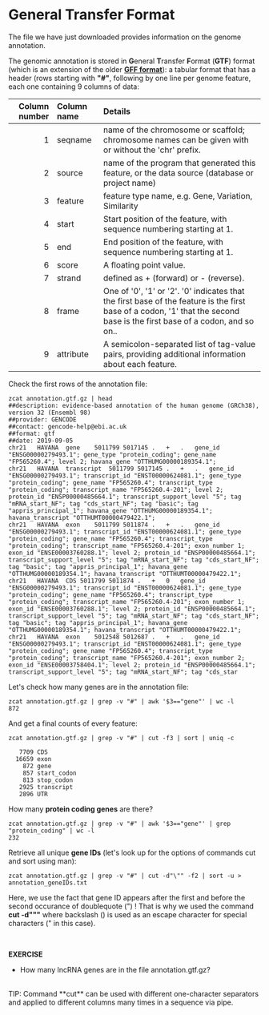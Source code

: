 # General Transfer Format

The file we have just downloaded provides information on the genome annotation.

The genomic annotation is stored in **G**eneral **T**ransfer **F**ormat (**GTF**) format (which is an extension of the older **[GFF format](https://genome.ucsc.edu/FAQ/FAQformat.html#format3)**): a tabular format that has a header (rows starting with **"#"**, following by one line per genome feature, each one containing 9 columns of data:<br>

| Column number | Column name | Details                                                                                                                                                                   |
| ------------: | :---------- | :------------------------------------------------------------------------------------------------------------------------------------------------------------------------ |
|             1 | seqname     | name of the chromosome or scaffold; chromosome names can be given with or without the 'chr' prefix.                                                                       |
|             2 | source      | name of the program that generated this feature, or the data source (database or project name)                                                                            |
|             3 | feature     | feature type name, e.g. Gene, Variation, Similarity                                                                                                                       |
|             4 | start       | Start position of the feature, with sequence numbering starting at 1.                                                                                                     |
|             5 | end         | End position of the feature, with sequence numbering starting at 1.                                                                                                       |
|             6 | score       | A floating point value.                                                                                                                                                   |
|             7 | strand      | defined as + (forward) or - (reverse).                                                                                                                                    |
|             8 | frame       | One of '0', '1' or '2'. '0' indicates that the first base of the feature is the first base of a codon, '1' that the second base is the first base of a codon, and so on.. |
|             9 | attribute   | A semicolon-separated list of tag-value pairs, providing additional information about each feature.                                                                       |

Check the first rows of the annotation file:

```{bash}
zcat annotation.gtf.gz | head
##description: evidence-based annotation of the human genome (GRCh38), version 32 (Ensembl 98)
##provider: GENCODE
##contact: gencode-help@ebi.ac.uk
##format: gtf
##date: 2019-09-05
chr21	HAVANA	gene	5011799	5017145	.	+	.	gene_id "ENSG00000279493.1"; gene_type "protein_coding"; gene_name "FP565260.4"; level 2; havana_gene "OTTHUMG00000189354.1";
chr21	HAVANA	transcript	5011799	5017145	.	+	.	gene_id "ENSG00000279493.1"; transcript_id "ENST00000624081.1"; gene_type "protein_coding"; gene_name "FP565260.4"; transcript_type "protein_coding"; transcript_name "FP565260.4-201"; level 2; protein_id "ENSP00000485664.1"; transcript_support_level "5"; tag "mRNA_start_NF"; tag "cds_start_NF"; tag "basic"; tag "appris_principal_1"; havana_gene "OTTHUMG00000189354.1"; havana_transcript "OTTHUMT00000479422.1";
chr21	HAVANA	exon	5011799	5011874	.	+	.	gene_id "ENSG00000279493.1"; transcript_id "ENST00000624081.1"; gene_type "protein_coding"; gene_name "FP565260.4"; transcript_type "protein_coding"; transcript_name "FP565260.4-201"; exon_number 1; exon_id "ENSE00003760288.1"; level 2; protein_id "ENSP00000485664.1"; transcript_support_level "5"; tag "mRNA_start_NF"; tag "cds_start_NF"; tag "basic"; tag "appris_principal_1"; havana_gene "OTTHUMG00000189354.1"; havana_transcript "OTTHUMT00000479422.1";
chr21	HAVANA	CDS	5011799	5011874	.	+	0	gene_id "ENSG00000279493.1"; transcript_id "ENST00000624081.1"; gene_type "protein_coding"; gene_name "FP565260.4"; transcript_type "protein_coding"; transcript_name "FP565260.4-201"; exon_number 1; exon_id "ENSE00003760288.1"; level 2; protein_id "ENSP00000485664.1"; transcript_support_level "5"; tag "mRNA_start_NF"; tag "cds_start_NF"; tag "basic"; tag "appris_principal_1"; havana_gene "OTTHUMG00000189354.1"; havana_transcript "OTTHUMT00000479422.1";
chr21	HAVANA	exon	5012548	5012687	.	+	.	gene_id "ENSG00000279493.1"; transcript_id "ENST00000624081.1"; gene_type "protein_coding"; gene_name "FP565260.4"; transcript_type "protein_coding"; transcript_name "FP565260.4-201"; exon_number 2; exon_id "ENSE00003758404.1"; level 2; protein_id "ENSP00000485664.1"; transcript_support_level "5"; tag "mRNA_start_NF"; tag "cds_star
```

Let's check how many genes are in the annotation file:

```{bash}
zcat annotation.gtf.gz | grep -v "#" | awk '$3=="gene"' | wc -l
872
```

And get a final counts of every feature:

```{bash}
zcat annotation.gtf.gz | grep -v "#" | cut -f3 | sort | uniq -c

   7709 CDS
  16659 exon
    872 gene
    857 start_codon
    813 stop_codon
   2925 transcript
   2896 UTR
```

How many **protein coding genes** are there?

```{bash}
zcat annotation.gtf.gz | grep -v "#" | awk '$3=="gene"' | grep "protein_coding" | wc -l
232
```

Retrieve all unique **gene IDs** (let's look up for the options of commands cut and sort using man):

```{bash}
zcat annotation.gtf.gz | grep -v "#" | cut -d"\"" -f2 | sort -u > annotation_geneIDs.txt
```

Here, we use the fact that gene ID appears after the first and before the second occurance of doublequote (") !
That is why we used the command **cut -d"\""** where backslash (\) is used as an escape character for special characters (" in this case).

<br/>

**EXERCISE**
<br>

- How many lncRNA genes are in the file annotation.gtf.gz?

<br>
TIP: Command **cut** can be used with different one-character separators and applied to different columns many times in a sequence via pipe.
<br>
